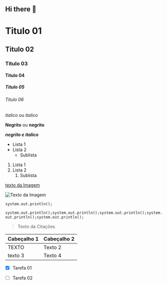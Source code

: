 ## Hi there 👋

# Titulo 01
## Titulo 02
### Titulo 03
#### Titulo 04
##### Titulo 05
###### Titulo 06



<!-- Cabeçalhos-->
*italico* ou _italico_

**Negrito** ou __negrito__

___negrito e italico___

- Lista 1
- Lista 2
    - Sublista
1. Lista 1
2. Lista 2
    1. Sublista

[texto da Imagem](https://media.istockphoto.com/id/147073727/pt/foto/ema.jpg?s=1024x1024&w=is&k=20&c=Tw3WOsoONDMKggMFMWx1LRb0f7TQ72xjlLA98awelL8=)

![Texto da Imagem](https://media.istockphoto.com/id/147073727/pt/foto/ema.jpg?s=1024x1024&w=is&k=20&c=Tw3WOsoONDMKggMFMWx1LRb0f7TQ72xjlLA98awelL8=)



`system.out.println();` 

``` system.out.println();system.out.println();system.out.println();system.out.println();system.out.println(); ```

> Texto da Citações

| Cabeçalho 1 | Cabeçalho 2 |
|------------ |------------ |
|TEXTO        | Texto 2     |
|texto 3      | Texto 4     |

- [x] Tarefa 01
- [ ] Tarefa 02



<!--
**FelipesMorais/FelipesMorais** is a ✨ _special_ ✨ repository because its `README.md` (this file) appears on your GitHub profile.

Here are some ideas to get you started:

- 🔭 I’m currently working on ...
- 🌱 I’m currently learning ...
- 👯 I’m looking to collaborate on ...
- 🤔 I’m looking for help with ...
- 💬 Ask me about ...
- 📫 How to reach me: ...
- 😄 Pronouns: ...
- ⚡ Fun fact: ...
-->
